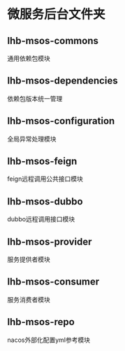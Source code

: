 # 微服务后台文件夹
## lhb-msos-commons
通用依赖包模块

## lhb-msos-dependencies
依赖包版本统一管理

## lhb-msos-configuration
全局异常处理模块

## lhb-msos-feign
feign远程调用公共接口模块

## lhb-msos-dubbo
dubbo远程调用接口模块

## lhb-msos-provider
服务提供者模块

## lhb-msos-consumer
服务消费者模块

## lhb-msos-repo
nacos外部化配置yml参考模块